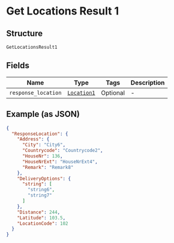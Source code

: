 
# Get Locations Result 1

## Structure

`GetLocationsResult1`

## Fields

| Name | Type | Tags | Description |
|  --- | --- | --- | --- |
| `response_location` | [`Location1`](../../doc/models/location-1.md) | Optional | - |

## Example (as JSON)

```json
{
  "ResponseLocation": {
    "Address": {
      "City": "City6",
      "Countrycode": "Countrycode2",
      "HouseNr": 136,
      "HouseNrExt": "HouseNrExt4",
      "Remark": "Remark8"
    },
    "DeliveryOptions": {
      "string": [
        "string6",
        "string7"
      ]
    },
    "Distance": 244,
    "Latitude": 103.5,
    "LocationCode": 102
  }
}
```

